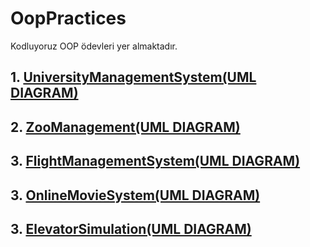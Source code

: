 # OopPractices
Kodluyoruz OOP ödevleri yer almaktadır.

## 1. <a href="https://github.com/serkanozsoz/OopPratictices/tree/master/UmlDiagrams/UniversityManagementSystem">UniversityManagementSystem(UML DIAGRAM)</a>
## 2. <a href="https://github.com/serkanozsoz/OopPratictices/tree/master/UmlDiagrams/ZooManagement">ZooManagement(UML DIAGRAM)</a>
## 3. <a href="https://github.com/serkanozsoz/OopPratictices/tree/master/UmlDiagrams/FlightManagementSystem">FlightManagementSystem(UML DIAGRAM)</a>
## 3. <a href="https://github.com/serkanozsoz/OopPratictices/tree/master/UmlDiagrams/OnlineMovieSystem">OnlineMovieSystem(UML DIAGRAM)</a>
## 3. <a href="https://github.com/serkanozsoz/OopPratictices/tree/master/UmlDiagrams/ElevatorSimulation">ElevatorSimulation(UML DIAGRAM)</a>
